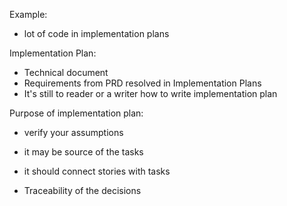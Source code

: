 Example:
- lot of code in implementation plans

Implementation Plan:
- Technical document
- Requirements from PRD resolved in Implementation Plans
- It's still to reader or a writer how to write implementation plan

Purpose of implementation plan:
- verify your assumptions
- it may be source of the tasks
- it should connect stories with tasks

- Traceability of the decisions